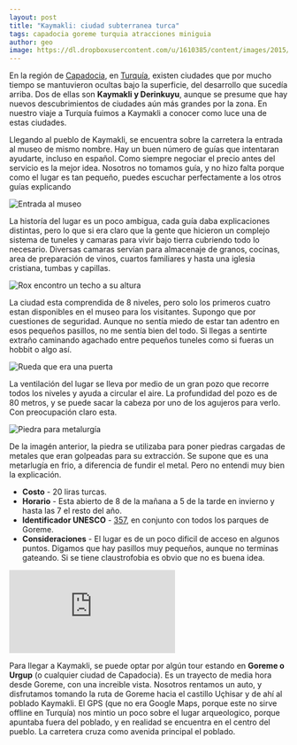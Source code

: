 ```yaml
---
layout: post
title: "Kaymakli: ciudad subterranea turca"
tags: capadocia goreme turquia atracciones miniguia
author: geo
image: https://dl.dropboxusercontent.com/u/1610385/content/images/2015/03/2014-12-24-10-09-48-1.jpg
---
```

En la región de [Capadocia](/tag/capadocia/), en [Turquía](/tag/turquia/), existen ciudades que por mucho tiempo se mantuvieron ocultas bajo la superficie, del desarrollo que sucedía arriba.  Dos de ellas son **Kaymakli y Derinkuyu**, aunque se presume que hay nuevos descubrimientos de ciudades aún más grandes por la zona. En nuestro viaje a Turquía fuimos a Kaymakli a conocer como luce una de estas ciudades.

Llegando al pueblo de Kaymakli, se encuentra sobre la carretera la entrada al museo de mismo nombre. Hay un buen número de guías que intentaran ayudarte, incluso en español. Como siempre negociar el precio antes del servicio es la mejor idea. Nosotros no tomamos guía, y no hizo falta porque como el lugar es tan pequeño, puedes escuchar perfectamente a los otros guías explicando

![Entrada al museo](https://dl.dropboxusercontent.com/u/1610385/content/images/2015/03/2014-12-24-09-52-16.jpg)

La historía del lugar es un poco ambigua, cada guía daba explicaciones distintas, pero lo que si era claro que la gente que hicieron un complejo sistema de tuneles y camaras para vivir bajo tierra cubriendo todo lo necesario. Diversas camaras servían para almacenaje de granos, cocinas, area de preparación de vinos, cuartos familiares y hasta una iglesia cristiana, tumbas y capillas.

![Rox encontro un techo a su altura](https://dl.dropboxusercontent.com/u/1610385/content/images/2015/03/2014-12-24-09-59-09.jpg)

La ciudad esta comprendida de 8 niveles, pero solo los primeros cuatro estan disponibles en el museo para los visitantes. Supongo que por cuestiones de seguridad. Aunque no sentía miedo de estar tan adentro en esos pequeños pasillos, no me sentía bien del todo. Si llegas a sentirte extraño caminando agachado entre pequeños tuneles como si fueras un hobbit o algo así. 

![Rueda que era una puerta](https://dl.dropboxusercontent.com/u/1610385/content/images/2015/03/2014-12-24-10-09-48.jpg)

La ventilación del lugar se lleva por medio de un gran pozo que recorre todos los niveles y ayuda a circular el aire. La profundidad del pozo es de 80 metros, y se puede sacar la cabeza por uno de los agujeros para verlo. Con preocupación claro esta.

![Piedra para metalurgía](https://dl.dropboxusercontent.com/u/1610385/content/images/2015/03/2014-12-24-10-29-51.jpg)

De la imagén anterior, la piedra se utilizaba para poner piedras cargadas de metales que eran golpeadas para su extracción. Se supone que es una metarlugía en frio, a diferencia de fundir el metal. Pero no entendi muy bien la explicación.

* **Costo** - 20 liras turcas.
* **Horario** - Esta abierto de 8 de la mañana a 5 de la tarde en invierno y hasta las 7 el resto del año.
* **Identificador UNESCO** - [357](http://whc.unesco.org/en/list/357), en conjunto con todos los parques de Goreme.
* **Consideraciones** - El lugar es de un poco dificil de acceso en algunos puntos. Digamos que hay pasillos muy pequeños, aunque no terminas gateando. Si se tiene claustrofobia es obvio que no es buena idea.

<div class="embed-responsive embed-responsive-16by9">
<iframe src="https://www.google.com/maps/embed?pb=!1m18!1m12!1m3!1d24991.627415017138!2d34.753283999999994!3d38.465636499999995!2m3!1f0!2f0!3f0!3m2!1i1024!2i768!4f13.1!3m3!1m2!1s0x0000000000000000%3A0x9b9371f5906aa81e!2sKaymakli+Underground+City!5e0!3m2!1sen!2s!4v1426190512656" class="embed-responsive-item" frameborder="0" style="border:0"></iframe>
</div>

Para llegar a Kaymakli, se puede optar por algún tour estando en **Goreme o Urgup** (o cualquier ciudad de Capadocia). Es un trayecto de media hora desde Goreme, con una increible vista. Nosotros rentamos un auto, y disfrutamos tomando la ruta de Goreme hacia el castillo Uçhisar y de ahí al poblado Kaymakli. El GPS (que no era Google Maps, porque este no sirve offline en Turquía) nos mintio un poco sobre el lugar arqueologico, porque apuntaba fuera del poblado, y en realidad se encuentra en el centro del pueblo. La carretera cruza como avenida principal el poblado.